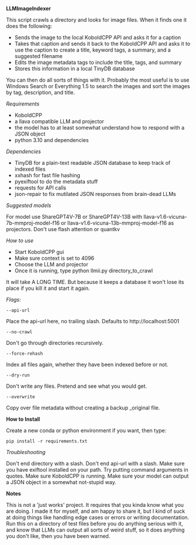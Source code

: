 **LLMImageIndexer**

This script crawls a directory and looks for image files. When it finds one it does the following:

* Sends the image to the local KoboldCPP API and asks it for a caption
* Takes that caption and sends it back to the KoboldCPP API and asks it to use the caption to create a title, keyword tags, a summary, and a suggested filename
* Edits the image metadata tags to include the title, tags, and summary
* Stores this information in a local TinyDB database

You can then do all sorts of things with it. Probably the most useful is to use Windows Search or Everything 1.5 to search the images and sort the images by tag, description, and title.



*Requirements*

* KoboldCPP
* a llava compatible LLM and projector
* the model has to at least somewhat understand how to respond with a JSON object
* python 3.10 and dependencies

*Dependencies*

* TinyDB for a plain-text readable JSON database to keep track of indexed files
* xxhash for fast file hashing
* pyexiftool to do the metadata stuff
* requests for API calls
* json-repair to fix mutilated JSON responses from brain-dead LLMs

*Suggested models*

For model use ShareGPT4V-7B or ShareGPT4V-13B with llava-v1.6-vicuna-7b-mmproj-model-f16 or llava-v1.6-vicuna-13b-mmproj-model-f16 as projectors. Don't use flash attention or quantkv

*How to use*

* Start KoboldCPP gui
* Make sure context is set to 4096 
* Choose the LLM and projector
* Once it is running, type python llmii.py directory_to_crawl

It will take A LONG TIME. But because it keeps a database it won't lose its place if you kill it and start it again.

*Flags:*

```
--api-url
```
Place the api-url here, no trailing slash. Defaults to http://localhost:5001
```
--no-crawl
```
Don't go through directories recursively.
```
--force-rehash
```
Index all files again, whether they have been indexed before or not.
```
--dry-run
```
Don't write any files. Pretend and see what you would get.
```
--overwrite
```
Copy over file metadata without creating a backup _original file.

**How to Install**

Create a new conda or python environment if you want, then type:

```
pip install -r requirements.txt
```

*Troubleshooting*

Don't end directory with a slash. Don't end api-url with a slash. Make sure you have exiftool installed on your path. Try putting command arguments in quotes. Make sure KoboldCPP is running. Make sure your model can output a JSON object in a somewhat not-stupid way.

**Notes**

This is not a 'just works' project. It requires that you kinda know what you are doing. I made it for myself, and am happy to share it, but I kind of suck at doing things like handling edge cases or errors or writing documentation. Run this on a directory of test files before you do anything serious with it, and know that LLMs can output all sorts of weird stuff, so it does anything you don't like, then you have been warned. 
